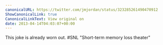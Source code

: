 ```yaml
---
canonicalURL: https://twitter.com/jmjordan/status/323285261490470912
ShowCanonicalLink: true
CanonicalLinkText: View original on
date: 2013-04-14T04:03:07+00:00
---
```

This joke is already worn out. #SNL "Short-term memory loss theater"